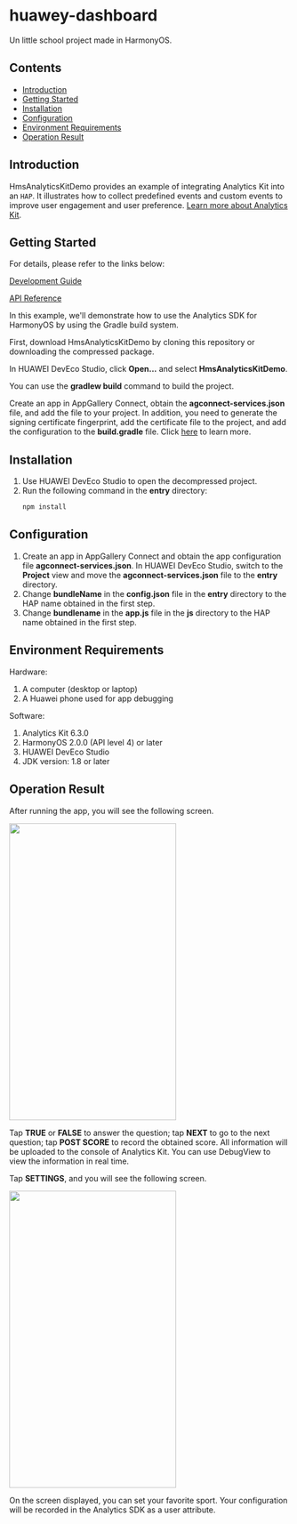 # huawey-dashboard
Un little school project made in HarmonyOS.

## Contents

* [Introduction](#Introduction)
* [Getting Started](#Getting-Started)
* [Installation](#Installation)
* [Configuration](#Configuration)
* [Environment Requirements](#Environment-Requirements)
* [Operation Result](#Operation-Result)

## Introduction
HmsAnalyticsKitDemo provides an example of integrating Analytics Kit into an `HAP`. It illustrates how to collect predefined events and custom events to improve user engagement and user preference.
[Learn more about Analytics Kit](https://developer.huawei.com/consumer/en/doc/development/HMSCore-Guides/introduction-0000001050745149).

## Getting Started

For details, please refer to the links below:

[Development Guide](https://developer.huawei.com/consumer/en/doc/development/HMSCore-Guides/introduction-0000001050745149)

[API Reference](https://developer.huawei.com/consumer/en/doc/development/HMSCore-References/overview-0000001077819400)

In this example, we'll demonstrate how to use the Analytics SDK for HarmonyOS by using the Gradle build system.

First, download HmsAnalyticsKitDemo by cloning this repository or downloading the compressed package. 

In HUAWEI DevEco Studio, click **Open...** and select **HmsAnalyticsKitDemo**.

You can use the **gradlew build** command to build the project.

Create an app in AppGallery Connect, obtain the **agconnect-services.json** file, and add the file to your project. In addition, you need to generate the signing certificate fingerprint, add the certificate file to the project, and add the configuration to the **build.gradle** file. Click [here](https://developer.huawei.com/consumer/en/doc/development/HMSCore-Guides/introduction-0000001050745149) to learn more.

## Installation
1. Use HUAWEI DevEco Studio to open the decompressed project.
2. Run the following command in the **entry** directory:
    ```bash
    npm install
    ```

## Configuration
1. Create an app in AppGallery Connect and obtain the app configuration file **agconnect-services.json**. In HUAWEI DevEco Studio, switch to the **Project** view and move the **agconnect-services.json** file to the **entry** directory.
2. Change **bundleName** in the **config.json** file in the **entry** directory to the HAP name obtained in the first step.
3. Change **bundlename** in the **app.js** file in the **js** directory to the HAP name obtained in the first step.

## Environment Requirements
Hardware:
1. A computer (desktop or laptop)
2. A Huawei phone used for app debugging
  
Software:
1. Analytics Kit 6.3.0
2. HarmonyOS 2.0.0 (API level 4) or later
3. HUAWEI DevEco Studio
4. JDK version: 1.8 or later

## Operation Result
After running the app, you will see the following screen.

<img src="screenshot/screen_0.png" height="534" width="300" style="max-width: 100%;">

Tap **TRUE** or **FALSE** to answer the question; tap **NEXT** to go to the next question; tap **POST SCORE** to record the obtained score. All information will be uploaded to the console of Analytics Kit. You can use DebugView to view the information in real time.

Tap **SETTINGS**, and you will see the following screen.

<img src="screenshot/screen_1.png" height="534" width="300" style="max-width: 100%;">

On the screen displayed, you can set your favorite sport. Your configuration will be recorded in the Analytics SDK as a user attribute.
